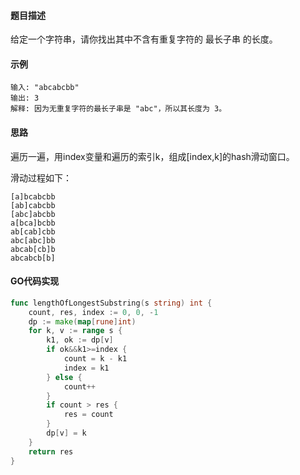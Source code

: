 #### 题目描述
给定一个字符串，请你找出其中不含有重复字符的 最长子串 的长度。
#### 示例
```
输入: "abcabcbb"
输出: 3 
解释: 因为无重复字符的最长子串是 "abc"，所以其长度为 3。
```

#### 思路
遍历一遍，用index变量和遍历的索引k，组成[index,k]的hash滑动窗口。

滑动过程如下：
```
[a]bcabcbb
[ab]cabcbb
[abc]abcbb
a[bca]bcbb
ab[cab]cbb
abc[abc]bb
abcab[cb]b
abcabcb[b]
```

#### GO代码实现
```go
func lengthOfLongestSubstring(s string) int {
    count, res, index := 0, 0, -1
    dp := make(map[rune]int)
    for k, v := range s {
        k1, ok := dp[v]
        if ok&&k1>=index {
            count = k - k1
            index = k1
        } else {
            count++
        }
        if count > res {
            res = count
        }
        dp[v] = k
    }
    return res
}
```
